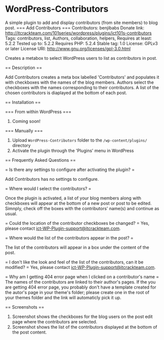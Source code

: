 # WordPress-Contributors
A simple plugin to add and display contributors (from site members) to blog post.
=== Add Contributors ===
Contributors: benjibabs
Donate link: http://itcrackteam.com/101series/wordpress/plugins/ict101s-contributors
Tags: contributors, list, Authors, collaboration, helpers, 
Requires at least: 5.2.2
Tested up to: 5.2.2
Requires PHP: 5.2.4
Stable tag: 1.0
License: GPLv3 or later
License URI: http://www.gnu.org/licenses/gpl-3.0.html
 
Creates a metabox to select WordPress users to list as contributors in post.
 
== Description ==
 
Add Contributors creates a meta box labelled 'Contributors' and populates it with checkboxes
with the names of the blog members. Authors select the checkboxes with the names corresponding
to their contributors. A list of the chosen contributors is diaplayed at the bottom of
each post.

== Installation ==

=== From within WordPress ===

1. Coming soon!

=== Manually ===
 
1. Upload `WordPress-Contributors` folder to the `/wp-content/plugins/` directory
2. Activate the plugin through the 'Plugins' menu in WordPress
 
== Frequently Asked Questions ==
 
= Is there any settings to configure after activating the plugin? =
 
Add Contributors has no settings to configure.
 
= Where would I select the contributors? =

Once the plugin is activated, a list of your blog members along with checkboxes  will appear 
at the bottom of a new post or post to be edited. Simnply, check off the boxes with the contributors' name(s)
and continue as usual.

= Could the location of the contributor checkboxes be changed? =
Yes, please contact ict-WP-Plugin-support@itcrackteam.com.


= Where would the list of the contributors appear in the post? =

The list of the contributors will appear in a box under the content of the post.


= I don't like the look and feel of the list of the contributors, can it be modified? =
Yes, please contact ict-WP-Plugin-support@itcrackteam.com.

= Why am I getting 404 error page when I clicked on a contributor's name =
The names of the contributors are linked to their author's pages. If the you are getting 
404 error page, you probably don't have a template created for the autor's page in your
theme's folder; please create one in the root of your themes folder and the link will automaticly pick it up.

== Screenshots ==
 
1. Screenshot shows the checkboxes for the blog users on the post edit page where the contributors are selected.
2. Screenshot shows the list of the contributors displayed at the bottom of the post content.
 
